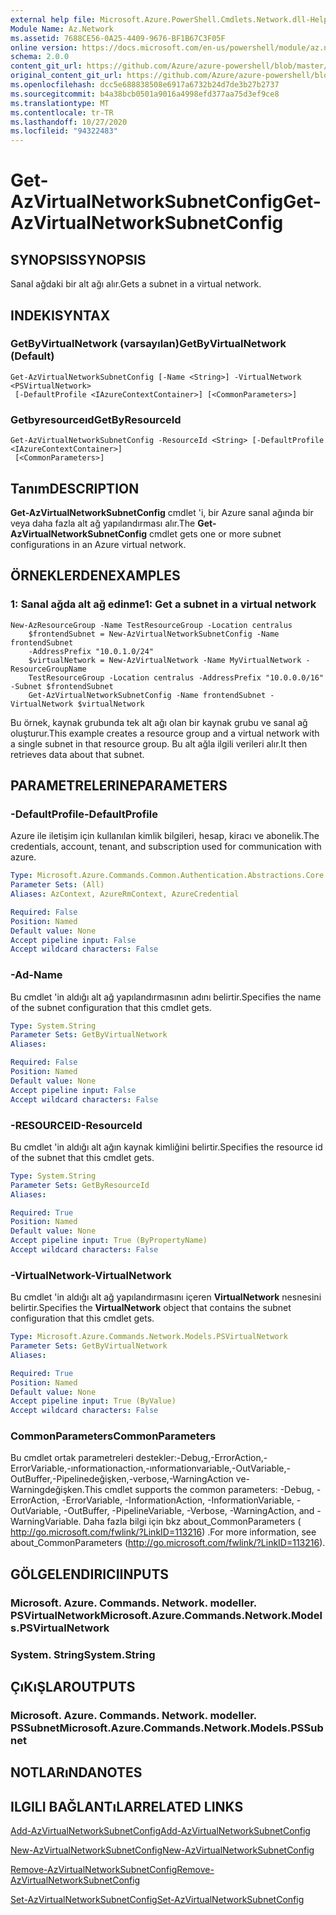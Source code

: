 ```yaml
---
external help file: Microsoft.Azure.PowerShell.Cmdlets.Network.dll-Help.xml
Module Name: Az.Network
ms.assetid: 7688CE56-0A25-4409-9676-BF1B67C3F05F
online version: https://docs.microsoft.com/en-us/powershell/module/az.network/get-azvirtualnetworksubnetconfig
schema: 2.0.0
content_git_url: https://github.com/Azure/azure-powershell/blob/master/src/Network/Network/help/Get-AzVirtualNetworkSubnetConfig.md
original_content_git_url: https://github.com/Azure/azure-powershell/blob/master/src/Network/Network/help/Get-AzVirtualNetworkSubnetConfig.md
ms.openlocfilehash: dcc5e688838508e6917a6732b24d7de3b27b2737
ms.sourcegitcommit: b4a38bcb0501a9016a4998efd377aa75d3ef9ce8
ms.translationtype: MT
ms.contentlocale: tr-TR
ms.lasthandoff: 10/27/2020
ms.locfileid: "94322483"
---
```

# <span data-ttu-id="431af-101">Get-AzVirtualNetworkSubnetConfig</span><span class="sxs-lookup"><span data-stu-id="431af-101">Get-AzVirtualNetworkSubnetConfig</span></span>

## <span data-ttu-id="431af-102">SYNOPSIS</span><span class="sxs-lookup"><span data-stu-id="431af-102">SYNOPSIS</span></span>
<span data-ttu-id="431af-103">Sanal ağdaki bir alt ağı alır.</span><span class="sxs-lookup"><span data-stu-id="431af-103">Gets a subnet in a virtual network.</span></span>

## <span data-ttu-id="431af-104">INDEKI</span><span class="sxs-lookup"><span data-stu-id="431af-104">SYNTAX</span></span>

### <span data-ttu-id="431af-105">GetByVirtualNetwork (varsayılan)</span><span class="sxs-lookup"><span data-stu-id="431af-105">GetByVirtualNetwork (Default)</span></span>
```
Get-AzVirtualNetworkSubnetConfig [-Name <String>] -VirtualNetwork <PSVirtualNetwork>
 [-DefaultProfile <IAzureContextContainer>] [<CommonParameters>]
```

### <span data-ttu-id="431af-106">Getbyresourceıd</span><span class="sxs-lookup"><span data-stu-id="431af-106">GetByResourceId</span></span>
```
Get-AzVirtualNetworkSubnetConfig -ResourceId <String> [-DefaultProfile <IAzureContextContainer>]
 [<CommonParameters>]
```

## <span data-ttu-id="431af-107">Tanım</span><span class="sxs-lookup"><span data-stu-id="431af-107">DESCRIPTION</span></span>
<span data-ttu-id="431af-108">**Get-AzVirtualNetworkSubnetConfig** cmdlet 'i, bir Azure sanal ağında bir veya daha fazla alt ağ yapılandırması alır.</span><span class="sxs-lookup"><span data-stu-id="431af-108">The **Get-AzVirtualNetworkSubnetConfig** cmdlet gets one or more subnet configurations in an Azure virtual network.</span></span>

## <span data-ttu-id="431af-109">ÖRNEKLERDEN</span><span class="sxs-lookup"><span data-stu-id="431af-109">EXAMPLES</span></span>

### <span data-ttu-id="431af-110">1: Sanal ağda alt ağ edinme</span><span class="sxs-lookup"><span data-stu-id="431af-110">1: Get a subnet in a virtual network</span></span>
```
New-AzResourceGroup -Name TestResourceGroup -Location centralus
    $frontendSubnet = New-AzVirtualNetworkSubnetConfig -Name frontendSubnet 
    -AddressPrefix "10.0.1.0/24"
    $virtualNetwork = New-AzVirtualNetwork -Name MyVirtualNetwork -ResourceGroupName 
    TestResourceGroup -Location centralus -AddressPrefix "10.0.0.0/16" -Subnet $frontendSubnet
    Get-AzVirtualNetworkSubnetConfig -Name frontendSubnet -VirtualNetwork $virtualNetwork
```

<span data-ttu-id="431af-111">Bu örnek, kaynak grubunda tek alt ağı olan bir kaynak grubu ve sanal ağ oluşturur.</span><span class="sxs-lookup"><span data-stu-id="431af-111">This example creates a resource group and a virtual network with a single subnet in that resource group.</span></span> <span data-ttu-id="431af-112">Bu alt ağla ilgili verileri alır.</span><span class="sxs-lookup"><span data-stu-id="431af-112">It then retrieves data about that subnet.</span></span>

## <span data-ttu-id="431af-113">PARAMETRELERINE</span><span class="sxs-lookup"><span data-stu-id="431af-113">PARAMETERS</span></span>

### <span data-ttu-id="431af-114">-DefaultProfile</span><span class="sxs-lookup"><span data-stu-id="431af-114">-DefaultProfile</span></span>
<span data-ttu-id="431af-115">Azure ile iletişim için kullanılan kimlik bilgileri, hesap, kiracı ve abonelik.</span><span class="sxs-lookup"><span data-stu-id="431af-115">The credentials, account, tenant, and subscription used for communication with azure.</span></span>

```yaml
Type: Microsoft.Azure.Commands.Common.Authentication.Abstractions.Core.IAzureContextContainer
Parameter Sets: (All)
Aliases: AzContext, AzureRmContext, AzureCredential

Required: False
Position: Named
Default value: None
Accept pipeline input: False
Accept wildcard characters: False
```

### <span data-ttu-id="431af-116">-Ad</span><span class="sxs-lookup"><span data-stu-id="431af-116">-Name</span></span>
<span data-ttu-id="431af-117">Bu cmdlet 'in aldığı alt ağ yapılandırmasının adını belirtir.</span><span class="sxs-lookup"><span data-stu-id="431af-117">Specifies the name of the subnet configuration that this cmdlet gets.</span></span>

```yaml
Type: System.String
Parameter Sets: GetByVirtualNetwork
Aliases:

Required: False
Position: Named
Default value: None
Accept pipeline input: False
Accept wildcard characters: False
```

### <span data-ttu-id="431af-118">-RESOURCEID</span><span class="sxs-lookup"><span data-stu-id="431af-118">-ResourceId</span></span>
<span data-ttu-id="431af-119">Bu cmdlet 'in aldığı alt ağın kaynak kimliğini belirtir.</span><span class="sxs-lookup"><span data-stu-id="431af-119">Specifies the resource id of the subnet that this cmdlet gets.</span></span>

```yaml
Type: System.String
Parameter Sets: GetByResourceId
Aliases:

Required: True
Position: Named
Default value: None
Accept pipeline input: True (ByPropertyName)
Accept wildcard characters: False
```

### <span data-ttu-id="431af-120">-VirtualNetwork</span><span class="sxs-lookup"><span data-stu-id="431af-120">-VirtualNetwork</span></span>
<span data-ttu-id="431af-121">Bu cmdlet 'in aldığı alt ağ yapılandırmasını içeren **VirtualNetwork** nesnesini belirtir.</span><span class="sxs-lookup"><span data-stu-id="431af-121">Specifies the **VirtualNetwork** object that contains the subnet configuration that this cmdlet gets.</span></span>

```yaml
Type: Microsoft.Azure.Commands.Network.Models.PSVirtualNetwork
Parameter Sets: GetByVirtualNetwork
Aliases:

Required: True
Position: Named
Default value: None
Accept pipeline input: True (ByValue)
Accept wildcard characters: False
```

### <span data-ttu-id="431af-122">CommonParameters</span><span class="sxs-lookup"><span data-stu-id="431af-122">CommonParameters</span></span>
<span data-ttu-id="431af-123">Bu cmdlet ortak parametreleri destekler:-Debug,-ErrorAction,-ErrorVariable,-ınformationaction,-ınformationvariable,-OutVariable,-OutBuffer,-Pipelinedeğişken,-verbose,-WarningAction ve-Warningdeğişken.</span><span class="sxs-lookup"><span data-stu-id="431af-123">This cmdlet supports the common parameters: -Debug, -ErrorAction, -ErrorVariable, -InformationAction, -InformationVariable, -OutVariable, -OutBuffer, -PipelineVariable, -Verbose, -WarningAction, and -WarningVariable.</span></span> <span data-ttu-id="431af-124">Daha fazla bilgi için bkz about_CommonParameters ( http://go.microsoft.com/fwlink/?LinkID=113216) .</span><span class="sxs-lookup"><span data-stu-id="431af-124">For more information, see about_CommonParameters (http://go.microsoft.com/fwlink/?LinkID=113216).</span></span>

## <span data-ttu-id="431af-125">GÖLGELENDIRICI</span><span class="sxs-lookup"><span data-stu-id="431af-125">INPUTS</span></span>

### <span data-ttu-id="431af-126">Microsoft. Azure. Commands. Network. modeller. PSVirtualNetwork</span><span class="sxs-lookup"><span data-stu-id="431af-126">Microsoft.Azure.Commands.Network.Models.PSVirtualNetwork</span></span>

### <span data-ttu-id="431af-127">System. String</span><span class="sxs-lookup"><span data-stu-id="431af-127">System.String</span></span>

## <span data-ttu-id="431af-128">ÇıKıŞLAR</span><span class="sxs-lookup"><span data-stu-id="431af-128">OUTPUTS</span></span>

### <span data-ttu-id="431af-129">Microsoft. Azure. Commands. Network. modeller. PSSubnet</span><span class="sxs-lookup"><span data-stu-id="431af-129">Microsoft.Azure.Commands.Network.Models.PSSubnet</span></span>

## <span data-ttu-id="431af-130">NOTLARıNDA</span><span class="sxs-lookup"><span data-stu-id="431af-130">NOTES</span></span>

## <span data-ttu-id="431af-131">ILGILI BAĞLANTıLAR</span><span class="sxs-lookup"><span data-stu-id="431af-131">RELATED LINKS</span></span>

[<span data-ttu-id="431af-132">Add-AzVirtualNetworkSubnetConfig</span><span class="sxs-lookup"><span data-stu-id="431af-132">Add-AzVirtualNetworkSubnetConfig</span></span>](./Add-AzVirtualNetworkSubnetConfig.md)

[<span data-ttu-id="431af-133">New-AzVirtualNetworkSubnetConfig</span><span class="sxs-lookup"><span data-stu-id="431af-133">New-AzVirtualNetworkSubnetConfig</span></span>](./New-AzVirtualNetworkSubnetConfig.md)

[<span data-ttu-id="431af-134">Remove-AzVirtualNetworkSubnetConfig</span><span class="sxs-lookup"><span data-stu-id="431af-134">Remove-AzVirtualNetworkSubnetConfig</span></span>](./Remove-AzVirtualNetworkSubnetConfig.md)

[<span data-ttu-id="431af-135">Set-AzVirtualNetworkSubnetConfig</span><span class="sxs-lookup"><span data-stu-id="431af-135">Set-AzVirtualNetworkSubnetConfig</span></span>](./Set-AzVirtualNetworkSubnetConfig.md)
